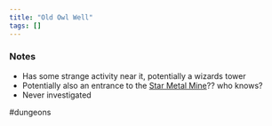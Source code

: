 ```yaml
---
title: "Old Owl Well"
tags: []
---
```


### Notes 

- Has some strange activity near it, potentially a wizards tower
- Potentially also an entrance to the [Star Metal Mine](content/Places/Star%20Metal%20Mine.md)?? who knows?
- Never investigated

#dungeons 